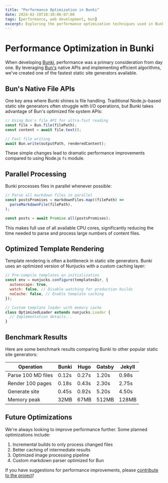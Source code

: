 ```yaml
---
title: "Performance Optimization in Bunki"
date: 2024-02-10T10:30:00-07:00
tags: [performance, web development, bun]
excerpt: Exploring the performance optimization techniques used in Bunki to achieve lightning-fast static site generation. Learn how Bun's native APIs and efficient algorithms make Bunki one of the fastest static site generators available.
---
```


# Performance Optimization in Bunki

When developing [Bunki](/tags/web-development/), performance was a primary consideration from day one. By leveraging [Bun's](https://bun.sh) native APIs and implementing efficient algorithms, we've created one of the fastest static site generators available.

## Bun's Native File APIs

One key area where Bunki shines is file handling. Traditional Node.js-based static site generators often struggle with I/O operations, but Bunki takes advantage of Bun's optimized file system APIs:

```javascript
// Using Bun's file API for ultra-fast reading
const file = Bun.file(filePath);
const content = await file.text();

// Fast file writing
await Bun.write(outputPath, renderedContent);
```

These simple changes lead to dramatic performance improvements compared to using Node.js `fs` module.

## Parallel Processing

Bunki processes files in parallel whenever possible:

```javascript
// Parse all markdown files in parallel
const postsPromises = markdownFiles.map((filePath) =>
  parseMarkdownFile(filePath),
);

const posts = await Promise.all(postsPromises);
```

This makes full use of all available CPU cores, significantly reducing the time needed to parse and process large numbers of content files.

## Optimized Template Rendering

Template rendering is often a bottleneck in static site generators. Bunki uses an optimized version of Nunjucks with a custom caching layer:

```javascript
// Pre-compile templates on initialization
const env = nunjucks.configure(templatesDir, {
  autoescape: true,
  watch: false, // Disable watching for production builds
  noCache: false, // Enable template caching
});

// Custom template loader with memory cache
class OptimizedLoader extends nunjucks.Loader {
  // Implementation details...
}
```

## Benchmark Results

Here are some benchmark results comparing Bunki to other popular static site generators:

| Operation          | Bunki | Hugo  | Gatsby | Jekyll |
| ------------------ | ----- | ----- | ------ | ------ |
| Parse 100 MD files | 0.12s | 0.27s | 1.20s  | 0.98s  |
| Render 100 pages   | 0.18s | 0.43s | 2.30s  | 2.75s  |
| Generate site      | 0.45s | 0.92s | 5.20s  | 4.50s  |
| Memory peak        | 32MB  | 67MB  | 512MB  | 128MB  |

## Future Optimizations

We're always looking to improve performance further. Some planned optimizations include:

1. Incremental builds to only process changed files
2. Better caching of intermediate results
3. Optimized image processing pipeline
4. Custom markdown parser optimized for Bun

If you have suggestions for performance improvements, please [contribute to the project](https://github.com/kahwee/bunki)!
